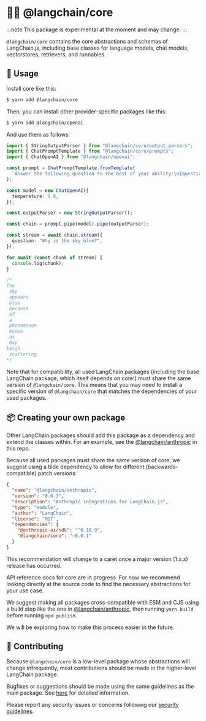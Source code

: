# 🦜️🔗 @langchain/core

:::note
This package is experimental at the moment and may change.
:::

`@langchain/core` contains the core abstractions and schemas of LangChain.js, including base classes for language models,
chat models, vectorstores, retrievers, and runnables.

## 🔧 Usage

Install core like this:

```bash
$ yarn add @langchain/core
```

Then, you can install other provider-specific packages like this:

```bash
$ yarn add @langchain/openai
```

And use them as follows:

```typescript
import { StringOutputParser } from "@langchain/core/output_parsers";
import { ChatPromptTemplate } from "@langchain/core/prompts";
import { ChatOpenAI } from "@langchain/openai";

const prompt = ChatPromptTemplate.fromTemplate(
  `Answer the following question to the best of your ability:\n{question}`
);

const model = new ChatOpenAI({
  temperature: 0.8,
});

const outputParser = new StringOutputParser();

const chain = prompt.pipe(model).pipe(outputParser);

const stream = await chain.stream({
  question: "Why is the sky blue?",
});

for await (const chunk of stream) {
  console.log(chunk);
}

/*
The
 sky
 appears
 blue
 because
 of
 a
 phenomenon
 known
 as
 Ray
leigh
 scattering
*/
```

Note that for compatibility, all used LangChain packages (including the base LangChain package, which itself depends on core!) must share the same version of `@langchain/core`.
This means that you may need to install a specific version of `@langchain/core` that matches the dependencies of your used packages.

## 📦 Creating your own package

Other LangChain packages should add this package as a dependency and extend the classes within. 
For an example, see the [@langchain/anthropic](https://github.com/langchain-ai/langchainjs/tree/main/libs/langchain-anthropic) in this repo.

Because all used packages must share the same version of core, we suggest using a tilde dependency to allow for different (backwards-compatible) patch versions:

```json
{
  "name": "@langchain/anthropic",
  "version": "0.0.3",
  "description": "Anthropic integrations for LangChain.js",
  "type": "module",
  "author": "LangChain",
  "license": "MIT",
  "dependencies": {
    "@anthropic-ai/sdk": "^0.10.0",
    "@langchain/core": "~0.0.1"
  }
}
```

This recommendation will change to a caret once a major version (1.x.x) release has occurred.

API reference docs for core are in progress. For now we recommend looking directly at the source code to find the necessary abstractions for your use case.

We suggest making all packages cross-compatible with ESM and CJS using a build step like the one in 
[@langchain/anthropic](https://github.com/langchain-ai/langchainjs/tree/main/libs/langchain-anthropic), then running `yarn build` before running `npm publish`.

We will be exploring how to make this process easier in the future.

## 💁 Contributing

Because `@langchain/core` is a low-level package whose abstractions will change infrequently, most contributions should be made in the higher-level LangChain package.

Bugfixes or suggestions should be made using the same guidelines as the main package.
See [here](https://github.com/langchain-ai/langchainjs/tree/main/CONTRIBUTING.md) for detailed information.

Please report any security issues or concerns following our [security guidelines](https://github.com/langchain-ai/langchainjs/tree/main/SECURITY.md).
